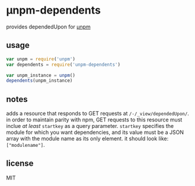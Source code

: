 &mu;npm-dependents
====

provides dependedUpon for [&mu;npm](http://npm.im/unpm)

## usage

```js
var unpm = require('unpm')
var dependents = require('unpm-dependents')

var unpm_instance = unpm()
dependents(unpm_instance)
```

## notes

adds a resource that responds to GET requests at `/-/_view/dependedUpon/`. in
order to maintain parity with npm, GET requests to this resource must inclue
*at least* `startkey` as a query parameter. `startkey` specifies the module for
which you want dependencies, and its value must be a JSON array with the module
name as its only element. it should look like: `["modulename"]`.

## license

MIT
